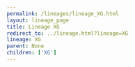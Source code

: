 ```yaml
---
permalink: /lineages/lineage_XG.html
layout: lineage_page
title: Lineage XG
redirect_to: ../lineage.html?lineage=XG
lineage: XG
parent: None
children: ['XG']
---
```


